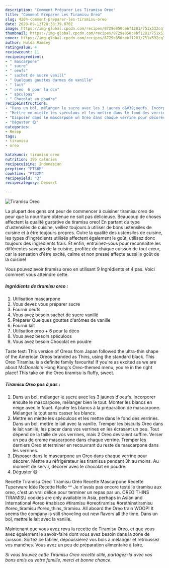```yaml
---
description: "Comment Préparer Les Tiramisu Oreo"
title: "Comment Préparer Les Tiramisu Oreo"
slug: 4204-comment-preparer-les-tiramisu-oreo
date: 2020-09-13T20:38:39.070Z
image: https://img-global.cpcdn.com/recipes/8729e850cebf1281/751x532cq70/tiramisu-oreo-photo-principale-de-la-recette.jpg
thumbnail: https://img-global.cpcdn.com/recipes/8729e850cebf1281/751x532cq70/tiramisu-oreo-photo-principale-de-la-recette.jpg
cover: https://img-global.cpcdn.com/recipes/8729e850cebf1281/751x532cq70/tiramisu-oreo-photo-principale-de-la-recette.jpg
author: Hulda Ramsey
ratingvalue: 4
reviewcount: 11
recipeingredient:
- " mascarpone"
- " sucre"
- " oeufs"
- " sachet de sucre vanill"
- " Quelques gouttes darmes de vanille"
- " lait"
- " oreo  6 pour la dco"
- " spculoos"
- " Chocolat en poudre"
recipeinstructions:
- "Dans un bol, mélanger le sucre avec les 3 jaunes d&#39;oeufs. Incorporer ensuite le mascarpone, mélanger bien le tout. Monter les blancs en neige avec le fouet. Ajouter les blancs à la préparation de mascarpone. Mélanger le tout sans casser les blancs."
- "Mettre en miette les spéculoos et les mettre dans le fond des verrines. Dans un bol, mettre le lait avec la vanille. Tremper les biscuits Oreo dans le lait vanillé, les placer dans vos verrines en les écrasant un peu. Tout dépend de la taille de vos verrines, mais 2 Oreo devraient suffire. Verser un peu de crème mascarpone dans chaque verrine. Tremper les derniers Oreo et terminer en recouvrant du reste de mascarpone dans les verrines."
- "Disposer dans le mascarpone un Oreo dans chaque verrine pour décorer. Mettre au réfrigérateur les tiramisus pendant 3h au moins. Au moment de servir, décorer avec le chocolat en poudre."
- "Déguster 😋"
categories:
- Resep
tags:
- tiramisu
- oreo

katakunci: tiramisu oreo 
nutrition: 196 calories
recipecuisine: Indonesian
preptime: "PT36M"
cooktime: "PT32M"
recipeyield: "3"
recipecategory: Dessert

---
```



![Tiramisu Oreo](https://img-global.cpcdn.com/recipes/8729e850cebf1281/751x532cq70/tiramisu-oreo-photo-principale-de-la-recette.jpg)

La plupart des gens ont peur de commencer à cuisiner tiramisu oreo de peur que la nourriture obtenue ne soit pas délicieuse. Beaucoup de choses affectent la qualité gustative de tiramisu oreo! En partant du type d'ustensiles de cuisine, veillez toujours à utiliser de bons ustensiles de cuisine et à être toujours propres. Outre la qualité des ustensiles de cuisine, les types d'ingrédients utilisés affectent également le goût, utilisez donc toujours des ingrédients frais. Et enfin, entraînez-vous pour reconnaître les différentes saveurs de la cuisine, profitez de chaque cuisson de tout cœur, car la sensation d'être excité, calme et non pressé affecte aussi le goût de la cuisine!

<!--inarticleads1-->

Vous pouvez avoir tiramisu oreo en utilisant 9 Ingrédients et 4 pas. Voici comment vous atteindre cette.

##### Ingrédients de tiramisu oreo :

1. Utilisation  mascarpone
1. Vous devez vous préparer  sucre
1. Fournir  oeufs
1. Vous avez besoin  sachet de sucre vanillé
1. Préparer  Quelques gouttes d&#39;arômes de vanille
1. Fournir  lait
1. Utilisation  oreo + 6 pour la déco
1. Vous avez besoin  spéculoos
1. Vous avez besoin  Chocolat en poudre


Taste test: This version of Oreos from Japan followed the ultra-thin shape of the American Oreos branded as Thins, using the standard black. This Oreo Tiramisu is a definite family favourite! If you&#39;re as excited as we are about McDonald&#39;s Hong Kong&#39;s Oreo-themed menu, you&#39;re in the right place! This take on the Oreo tiramisu is fluffy, sweet. 

<!--inarticleads2-->

##### Tiramisu Oreo pas à pas :

1. Dans un bol, mélanger le sucre avec les 3 jaunes d&#39;oeufs. Incorporer ensuite le mascarpone, mélanger bien le tout. Monter les blancs en neige avec le fouet. Ajouter les blancs à la préparation de mascarpone. Mélanger le tout sans casser les blancs.
1. Mettre en miette les spéculoos et les mettre dans le fond des verrines. Dans un bol, mettre le lait avec la vanille. Tremper les biscuits Oreo dans le lait vanillé, les placer dans vos verrines en les écrasant un peu. Tout dépend de la taille de vos verrines, mais 2 Oreo devraient suffire. Verser un peu de crème mascarpone dans chaque verrine. Tremper les derniers Oreo et terminer en recouvrant du reste de mascarpone dans les verrines.
1. Disposer dans le mascarpone un Oreo dans chaque verrine pour décorer. Mettre au réfrigérateur les tiramisus pendant 3h au moins. Au moment de servir, décorer avec le chocolat en poudre.
1. Déguster 😋


Recette Tiramisu Oreo Tiramisu Oréo Recette Mascarpone Recette Tuperware Idée Recette Hello ^^ Je n&#39;avais pas encore testé le tiramisu aux oreo, c&#39;est un vrai délice pour terminer un repas par un. OREO THINS TIRAMISU cookies are only available in Asia, perhaps in Asian and International #oreo #nabisco #tiramisu #oreotiramisu #orethinstiramisu #oreo_tiramisu #oreo_thins_tiramisu. All aboard the Oreo train WOOP! It seems the company is still shoveling out new flavors all the time. Dans un bol, mettre le lait avec la vanille. 

<!--inarticleads1-->

<p>
Maintenant que vous avez revu la recette de Tiramisu Oreo, et que vous avez également le savoir-faire dont vous avez besoin dans la zone de cuisson. Sortez ce tablier, dépoussiérez vos bols à mélanger et retroussez vos manches. Vous avez un peu de préparation alimentaire à faire.
</p>

<p>
<i>Si vous trouvez cette Tiramisu Oreo recette utile, partagez-la avec vos bons amis ou votre famille, merci et bonne chance.</i>
</p>
